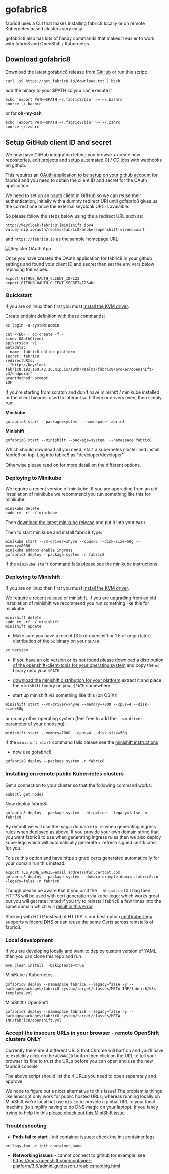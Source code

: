 # gofabric8

fabric8 uses a CLI that makes installing fabric8 locally or on remote Kubernetes based clusters very easy.

gofabric8 also has lots of handy commands that makes it easier to work with fabric8 and OpenShift / Kubernetes

## Download gofabric8

Download the latest gofabric8 release from [GitHub](https://github.com/fabric8io/gofabric8/releases/latest/) or run this script:
```
curl -sS https://get.fabric8.io/download.txt | bash
```
add the binary to your $PATH so you can execute it
```
echo 'export PATH=$PATH:~/.fabric8/bin' >> ~/.bashrc
source ~/.bashrc
```
or for __oh-my-zsh__
```
echo 'export PATH=$PATH:~/.fabric8/bin' >> ~/.zshrc
source ~/.zshrc
```

## Setup GitHub client ID and secret

We now have GitHub integration letting you browse + create new repositories, edit projects and setup automated CI / CD jobs with webhooks on github.

This requires an [OAuth application to be setup on your github account](https://developer.github.com/apps/building-integrations/setting-up-and-registering-oauth-apps/registering-oauth-apps/) for fabric8 and you need to obtain the client ID and secret for the OAuth application.

We need to set up an oauth client in GitHub so we can reuse their authentication, initially with a dummy redirect URI until gofabric8 gives us the correct one once the external keycloak URL is avaialble.

So please follow the steps below using the a redirect URL such as:
```
http://keycloak-fabric8.{minishift ipv4 value}.nip.io/auth/realms/fabric8/broker/openshift-v3/endpoint
```

and `https://fabric8.io` as the sample homepage URL:


![Register OAuth App](./images/register-oauth.png)


Once you have created the OAuth application for fabric8 in your github settings and found your client ID and secret then set the env vars below replacing the values:

```
export GITHUB_OAUTH_CLIENT_ID=123
export GITHUB_OAUTH_CLIENT_SECRET=123abc
```

### Quickstart

If you are on linux then first you must [install the KVM driver](https://github.com/minishift/minishift/blob/master/docs/source/getting-started/setting-up-driver-plugin.adoc#kvm-driver-install).


Create endpint definition with these commands:

```
oc login -u system:admin

cat <<EOF | oc create -f -
kind: OAuthClient
apiVersion: v1
metadata:
  name: fabric8-online-platform
secret: fabric8
redirectURIs:
- "http://keycloak-fabric8.192.168.42.26.nip.io/auth/realms/fabric8/broker/openshift-v3/endpoint"
grantMethod: prompt
EOF
```

If you're starting from scratch and don't have minishift / minikube installed or the client binaries used to interact with them or drivers even, then simply run:

__Minikube__
```
gofabric8 start --package=system  --namespace fabric8
```
__Minishift__
```
gofabric8 start --minishift --package=system  --namespace fabric8
```

Which should download all you need, start a kubernetes cluster and install fabric8 on top. Log into fabirc8 as "developer/developer"

Otherwise please read on for more detail on the different options.


### Deploying to Minikube

We require a recent version of minikube. If you are upgrading from an old installation of minikube we recommend you run something like this for minikube:

```
minikube delete
sudo rm -rf ~/.minikube
```

Then [download the latest minikube release](https://github.com/kubernetes/minikube/releases) and put it into your `PATH`.

Then to start minikube and install fabric8 type:

```
minikube start --vm-driver=xhyve --cpus=5 --disk-size=50g --memory=8000
minikube addons enable ingress
gofabric8 deploy --package system -n fabric8
```

If the `minikube start` command fails please see the [minikube instructions](https://github.com/kubernetes/minikube#quickstart)


### Deploying to Minishift

If you are on linux then first you must [install the KVM driver](https://github.com/minishift/minishift/blob/master/docs/source/getting-started/setting-up-driver-plugin.adoc#kvm-driver-install).

We require a [recent release of minishift](https://github.com/minishift/minishift/releases). If you are upgrading from an old installation of minishift we recommend you run something like this for minikube:

```
minishift delete
sudo rm -rf ~/.minishift
minishift update
```

* Make sure you have a recent (3.5 of openshift or 1.5 of origin later) distribution of the `oc` binary on your `$PATH`
```
oc version
```

* If you have an old version or its not found please [download a distribution of the openshift-client-tools for your operating system](https://github.com/openshift/origin/releases/latest/) and copy the `oc` binary onto your `$PATH`

* [download the minishift distribution for your platform](https://github.com/minishift/minishift/releases) extract it and place the `minishift` binary on your `$PATH` somewhere
* start up minishift via something like this (on OS X):

```
minishift start --vm-driver=xhyve --memory=7000 --cpus=4 --disk-size=50g
```
or on any other operating system (feel free to add the `--vm-driver` parameter of your choosing):

```
minishift start --memory=7000 --cpus=4 --disk-size=50g
```

If the `minishift start` command fails please see the [minishift instructions](https://docs.openshift.org/latest/minishift/getting-started/index.html)

* now use gofabric8

```
gofabric8 deploy --package system -n fabric8
```


### Installing on remote public Kubernetes clusters

Get a connection to your cluster so that the following command works:
```
kubectl get nodes
```
Now deploy fabric8:
```
gofabric8 deploy --package system --http=true --legacy=false -n fabric8
```
By default we will use the magic domain `nip.io` when generating ingress rules when deployed as above.  If you provide your own domain string that you want fabric8 to use when generating ingress rules then we also deploy kube-lego which will automatically generate + refresh signed certificates for you.

To use this option and have https signed certs generated automatically for your domain run this instead:
```
export TLS_ACME_EMAIL=email.address@for.certbot.com
gofabric8 deploy --package system --domain example.domain.fabric8.io --legacy=false -n fabric8
```

Though please be aware that if you omit the `--http=true` CLI flag then HTTPS will be used with cert generation via kube-lego; which works great but you will get rate limited if you try to reinstall fabric8 a few times into the same domain which will [result in this error](https://github.com/fabric8-services/fabric8-auth/issues/105). 

Sticking with HTTP instead of HTTPS is our best option [until kube-lego supports wildcard DNS](https://letsencrypt.org/2017/07/06/wildcard-certificates-coming-jan-2018.html) or can reuse the same Certs across reinstalls of fabric8. 


### Local development

If you are developing locally and want to deploy custom version of YAML then you can clone this repo and run:

```
mvn clean install  -DskipTests=true
```
MiniKube / Kubernetes 
```
gofabric8 deploy --namespace fabric8 --legacy=false -y --package=packages/fabric8-system/target/classes/META-INF/fabric8/k8s-template.yml
```
MiniShift / OpenShift
```
gofabric8 deploy --namespace fabric8 --legacy=false -y --package=packages/fabric8-system/target/classes/META-INF/fabric8/openshift.yml
```

### Accept the insecure URLs in your browser - remote OpenShift clusters ONLY

Currently there are 4 different URLS that Chrome will barf on and you'll have to explcitily click on the `ADVANCED` button then click on the URL to tell your browser its fine to trust the URLs before you can open and use the new fabric8 console

The above script should list the 4 URLs you need to open separately and approve.

We hope to figure out a nicer alternative to this issue! The problem is things like lenscript only work for public hosted URLs; whereas running locally on MiniShift we're local but use `nip.io` to provide a global URL to your local machine (to simplify having to do DNS magic on your laptop). If you fancy trying to help fix this [please check out this MiniShift issue](https://github.com/minishift/minishift/issues/1031)

### Troubleshooting

* __Pods fail to start__ - init container issues: check the init container logs
```
oc logs foo -c init-container-name
```
* __Networking issues__ - cannot connect to github for example: see https://docs.openshift.com/container-platform/3.6/admin_guide/sdn_troubleshooting.html
